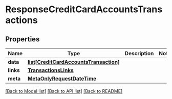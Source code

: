 # ResponseCreditCardAccountsTransactions

## Properties
Name | Type | Description | Notes
------------ | ------------- | ------------- | -------------
**data** | [**list[CreditCardAccountsTransaction]**](CreditCardAccountsTransaction.md) |  | 
**links** | [**TransactionsLinks**](TransactionsLinks.md) |  | 
**meta** | [**MetaOnlyRequestDateTime**](MetaOnlyRequestDateTime.md) |  | 

[[Back to Model list]](../README.md#documentation-for-models) [[Back to API list]](../README.md#documentation-for-api-endpoints) [[Back to README]](../README.md)

